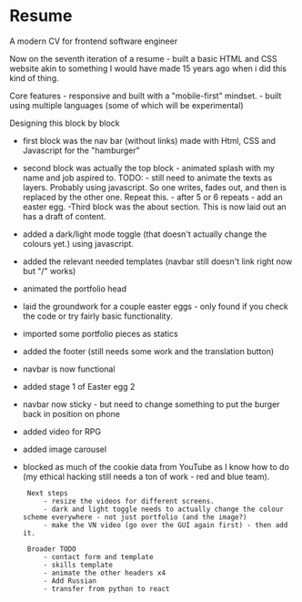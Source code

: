# Resume
A modern CV for frontend software engineer

Now on the seventh iteration of a resume - built a basic HTML and CSS website akin to something I would have made 15 years ago when i did this kind of thing. 

Core features 
          - responsive and built with a "mobile-first" mindset. 
          - built using multiple languages (some of which will be experimental)
    

Designing this block by block
 - first block was the nav bar (without links) made with Html, CSS and Javascript for the "hamburger"
 - second block was actually the top block - animated splash with my name and job aspired to.
            TODO:
                - still need to animate the texts as layers. Probably using javascript. So one writes, fades out, and then is replaced by the other one. Repeat this.
                - after 5 or 6 repeats - add an easter egg. 
 -Third block was the about section. This is now laid out an has a draft of content.
 - added a dark/light mode toggle (that doesn't actually change the colours yet.) using javascript.
 - added the relevant needed templates (navbar still doesn't link right now but "/" works)  
 - animated the portfolio head
 - laid the groundwork for a couple easter eggs - only found if you check the code or try fairly basic functionality. 
 - imported some portfolio pieces as statics
 - added the footer (still needs some work and the translation button)
 - navbar is now functional  
 - added stage 1 of Easter egg 2 
 - navbar now sticky - but need to change something to put the burger back in position on phone
 - added video for RPG
 - added image carousel
 - blocked as much of the cookie data from YouTube as I know how to do (my ethical hacking still needs a ton of work - red and blue team). 

        Next steps
            - resize the videos for different screens.
            - dark and light toggle needs to actually change the colour scheme everywhere - not just portfolio (and the image?)
            - make the VN video (go over the GUI again first) - then add it.

        Broader TODO
            - contact form and template
            - skills template
            - animate the other headers x4
            - Add Russian
            - transfer from python to react
                        
